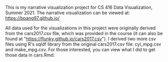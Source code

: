This is my narrative visualization project for CS 416 Data Visualization, Summer 2021. The narrative visualization can be viewed at: https://bpang97.github.io/

All data used for the visualizations in this project were originally derived from the cars2017.csv file, which was provided in the course (it can also be found at "https://flunky.github.io/cars2017.csv"). I derived two more csv files using R's sqldf library from the original cars2017.csv file: cyl_mpg.csv and make_mpg.csv. For those interested, you can view what I did to get those data in cars.Rmd.